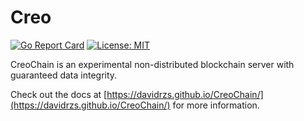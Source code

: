 # Creo


[![Go Report Card](https://goreportcard.com/badge/github.com/davidrzs/CreoChain)](https://goreportcard.com/report/github.com/davidrzs/CreoChain)  [![License: MIT](https://img.shields.io/badge/License-MIT-yellow.svg)](https://opensource.org/licenses/MIT)

CreoChain is an experimental non-distributed blockchain server with guaranteed data integrity.

Check out the docs at [https://davidrzs.github.io/CreoChain/](https://davidrzs.github.io/CreoChain/) for more information.
